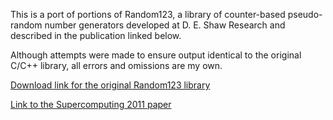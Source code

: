 This is a port of portions of Random123, a library of counter-based
pseudo-random number generators developed at D. E. Shaw Research and
described in the publication linked below.

Although attempts were made to ensure output identical to the original
C/C++ library, all errors and omissions are my own.

[Download link for the original Random123 library](http://www.deshawresearch.com/resources_random123.html)

[Link to the Supercomputing 2011 paper](http://www.deshawresearch.com/publications.html#random123)


